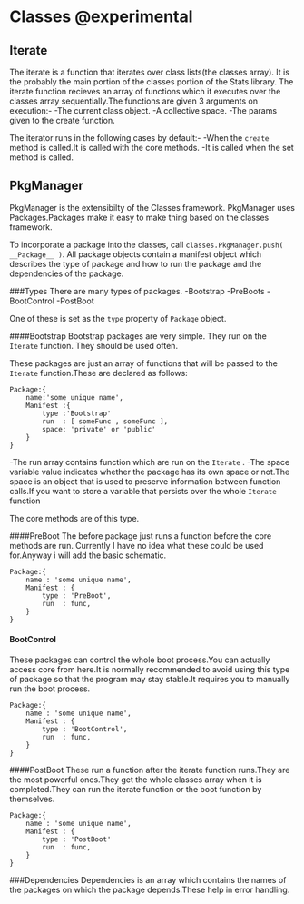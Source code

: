 Classes  @experimental
======================



Iterate
-------

The iterate is a function that iterates over class lists(the classes array).
It is the probably the main portion of the classes portion of the Stats library.
The iterate function recieves an array of functions which it executes over the classes array sequentially.The functions are given 3 arguments on execution:-
  -The current class object.
  -A collective space.
  -The params given to the create function.

The iterator runs in the following cases by default:-
  -When the `create` method is called.It is called with the core methods.
  -It is called when the set method is called.


PkgManager
----------

PkgManager is the extensibilty of the Classes framework.
PkgManager uses Packages.Packages make it easy to make thing based on the classes framework.

To incorporate a package into the classes, call `classes.PkgManager.push( __Package__ )`.
All package objects contain a manifest object which describes the type of package and how to run the package and the dependencies of the package.

###Types
There are many types of packages.
  -Bootstrap
  -PreBoots
  -BootControl
  -PostBoot

One of these is set as the `type` property of `Package` object.


####Bootstrap
Bootstrap packages are very simple.
They run on the `Iterate` function.
They should be used often.

These packages are just an array of functions that will be passed to the `Iterate` function.These are declared as follows:

	Package:{
		name:'some unique name',
		Manifest :{
			type :'Bootstrap'
			run  : [ someFunc , someFunc ],
			space: 'private' or 'public'
		}
	}

  -The run array contains function which are run on the `Iterate` . 
  -The space variable value indicates whether the package has its own space or not.The space is an object that is used to preserve information between function calls.If you want to store a variable that persists over the whole `Iterate` function

The core methods are of this type.

####PreBoot
The before package just runs a function before the core methods are run.
Currently I have no idea what these could be used for.Anyway i will add the basic schematic.

    Package:{
    	name : 'some unique name',
    	Manifest : {
    		type : 'PreBoot',
    		run  : func,
        }
    }

#### BootControl
These packages can control the whole boot process.You can actually access core from here.It is normally recommended to avoid using this type of package so that the program may stay stable.It requires you to manually run the boot process.

    Package:{
        name : 'some unique name',
        Manifest : {
            type : 'BootControl',
            run  : func,
        }
    }

####PostBoot
These run a function after the iterate function runs.They are the most powerful ones.They get the whole classes array when it is completed.They can run the iterate function or the boot function by themselves.

	Package:{
		name : 'some unique name',
		Manifest : {
			type : 'PostBoot'
			run  : func,
		}
	}


###Dependencies
Dependencies is an array which contains the names of the packages on which the package depends.These help in error handling.
